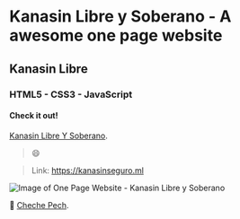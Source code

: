 # Kanasin Libre y Soberano - A awesome one page website

## Kanasin Libre

### HTML5 - CSS3 - JavaScript

#### Check it out!

[Kanasin Libre Y Soberano](https://kanasinseguro.ml).

> :smile:

> Link: https://kanasinseguro.ml

![Image of One Page Website - Kanasin Libre y Soberano](onepage-website.png)

:beers: [Cheche Pech](https://www.facebook.com/chechepech).